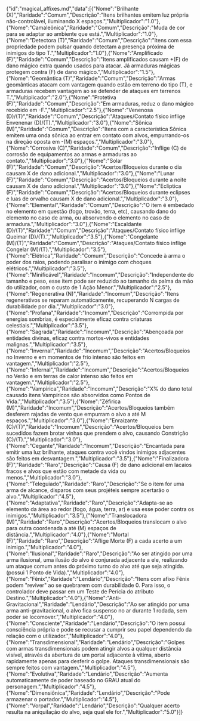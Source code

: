 {"id":"magical_affixes.md","data":[{"Nome":"Brilhante (X)","Raridade":"Comum","Descrição":"Itens brilhantes emitem luz própria não-controlável, iluminando X espaços.","Multiplicador":"1.0"},{"Nome":"Camaleônica","Raridade":"Comum","Descrição":"Muda de cor para se adaptar ao ambiente que está.","Multiplicador":"1.0"},{"Nome":"Detectora (T)","Raridade":"Comum","Descrição":"Itens com essa propriedade podem pulsar quando detectam a presença próxima de inimigos do tipo T.","Multiplicador":"1.0"},{"Nome":"Amplificado (F)","Raridade":"Comum","Descrição":"Itens amplificados causam +(F) de dano mágico extra quando usados para atacar. Já armaduras mágicas protegem contra (F) de dano mágico.","Multiplicador":"1.5"},{"Nome":"Geomântica (T)","Raridade":"Comum","Descrição":"Armas geomânticas atacam com vantagem quando estão em terreno do tipo (T), e armaduras recebem vantagem ao se defender de ataques em terrenos T.","Multiplicador":"2.0"},{"Nome":"Protetiva (F)","Raridade":"Comum","Descrição":"Em armaduras, reduz o dano mágico recebido em -F.","Multiplicador":"2.5"},{"Nome":"Venenosa (D)/(T)","Raridade":"Comum","Descrição":"Ataques/Contato físico inflige Envenenar (D)/(T).","Multiplicador":"3.0"},{"Nome":"Sônica (M)","Raridade":"Comum","Descrição":"Itens com a característica Sônica emitem uma onda sônica ao entrar em contato com alvos, empurrando-os na direção oposta em -(M) espaços.","Multiplicador":"3.0"},{"Nome":"Corrosiva (C)","Raridade":"Comum","Descrição":"Inflige (C) de corrosão de equipamentos ao armas e armaduras ao contato.","Multiplicador":"3.0"},{"Nome":"Solar (F)","Raridade":"Comum","Descrição":"Acertos/Bloqueios durante o dia causam X de dano adicional.","Multiplicador":"3.0"},{"Nome":"Lunar (F)","Raridade":"Comum","Descrição":"Acertos/Bloqueios durante a noite causam X de dano adicional.","Multiplicador":"3.0"},{"Nome":"Ecliptica (F)","Raridade":"Comum","Descrição":"Acertos/Bloqueios durante eclipses e luas de orvalho causam X de dano adicional.","Multiplicador":"3.0"},{"Nome":"Elemental","Raridade":"Comum","Descrição":"O item é embedado no elemento em questão (fogo, trovão, terra, etc), causando dano do elemento no caso de arma, ou absorvendo o elemento no caso de armadura.","Multiplicador":"3.0"},{"Nome":"Escaldante (D)/(T)","Raridade":"Comum","Descrição":"Ataques/Contato físico inflige Queimar (D)/(T).","Multiplicador":"3.5"},{"Nome":"Congelante (M)/(T)","Raridade":"Comum","Descrição":"Ataques/Contato físico inflige Congelar (M)/(T).","Multiplicador":"3.5"},{"Nome":"Elétrica","Raridade":"Comum","Descrição":"Concede à arma o poder dos raios, podendo paralisar o inimigo com choques elétricos.","Multiplicador":"3.5"},{"Nome":"Minificável","Raridade":"Incomum","Descrição":"Independente do tamanho e peso, esse item pode ser reduzido ao tamanho da palma da mão do utilizador, com o custo de 1 Ação Menor.","Multiplicador":"2.5"},{"Nome":"Regenerativa (N)","Raridade":"Incomum","Descrição":"Itens regenerativos se reparam automaticamente, recuperando N cargas de durabilidade por dia.","Multiplicador":"3.0"},{"Nome":"Profana","Raridade":"Incomum","Descrição":"Corrompida por energias sombrias, é especialmente eficaz contra criaturas celestiais.","Multiplicador":"3.5"},{"Nome":"Sagrada","Raridade":"Incomum","Descrição":"Abençoada por entidades divinas, eficaz contra mortos-vivos e entidades malignas.","Multiplicador":"3.5"},{"Nome":"Invernal","Raridade":"Incomum","Descrição":"Acertos/Bloqueios no Inverno e em momentos de frio intenso são feitos em vantagem.","Multiplicador":"2.5"},{"Nome":"Infernal","Raridade":"Incomum","Descrição":"Acertos/Bloqueios no Verão e em terras de calor intenso são feitos em vantagem.","Multiplicador":"2.5"},{"Nome":"Vampírica","Raridade":"Incomum","Descrição":"X% do dano total causado itens Vampíricos são absorvidos como Pontos de Vida.","Multiplicador":"3.5"},{"Nome":"Zéfirica (M)","Raridade":"Incomum","Descrição":"Acertos/Bloqueios também desferem rajadas de vento que empurram o alvo a até M espaços.","Multiplicador":"3.0"},{"Nome":"Enraizante (C)/(T)","Raridade":"Incomum","Descrição":"Acertos/Bloqueios bem sucedidos fazem brotar vinhas que prendem o alvo, causando Constrição (C)/(T).","Multiplicador":"3.0"},{"Nome":"Cegante","Raridade":"Incomum","Descrição":"Encantada para emitir uma luz brilhante, ataques contra você vindos inimigos adjacentes são feitos em desvantagem.","Multiplicador":"3.5"},{"Nome":"Finalizadora (F)","Raridade":"Raro","Descrição":"Causa (F) de dano adicional em lacaios fracos e alvos que estão com metade da vida ou menos.","Multiplicador":"3.0"},{"Nome":"Teleguiado","Raridade":"Raro","Descrição":"Se o item for uma arma de alcance, disparos com seus projéteis sempre acertarão o alvo.","Multiplicador":"4.5"},{"Nome":"Adaptativa","Raridade":"Raro","Descrição":"Adapta-se ao elemento da área ao redor (fogo, água, terra, ar) e usa esse poder contra os inimigos.","Multiplicador":"3.5"},{"Nome":"Translocadora (M)","Raridade":"Raro","Descrição":"Acertos/Bloqueios translocam o alvo para outra coordenada a até (M) espaços de distância.","Multiplicador":"4.0"},{"Nome":"Mortal (F)","Raridade":"Raro","Descrição":"Aflige Morte (F) a cada acerto a um inimigo.","Multiplicador":"4.0"},{"Nome":"Ilusional","Raridade":"Raro","Descrição":"Ao ser atingido por uma arma ilusional, uma ilusão do alvo é conjurada adjacente a ele, realizando um ataque comum antes do próximo turno do alvo até que seja atingida. (possui 1 Ponto de Vida).","Multiplicador":"4.0"},{"Nome":"Fênix","Raridade":"Lendário","Descrição":"Itens com afixo Fênix podem \"reviver\" ao se quebrarem com durabilidade 0. Para isso, o controlador deve passar em um Teste de Perícia do atributo Destino.","Multiplicador":"4.0"},{"Nome":"Anti-Gravitacional","Raridade":"Lendário","Descrição":"Ao ser atingido por uma arma anti-gravitacional, o alvo fica suspenso no ar durante 1 rodada, sem poder se locomover.","Multiplicador":"4.0"},{"Nome":"Consciente","Raridade":"Lendário","Descrição":"O item possui consciência própria e pode se recusar a cumprir seu papel dependendo da relação com o utilizador.","Multiplicador":"4.0"},{"Nome":"Transdimensional","Raridade":"Lendário","Descrição":"Golpes com armas transdimensionais podem atingir alvos a qualquer distância visível, através da abertura de um portal adjacente à vítima, aberto rapidamente apenas para desferir o golpe. Ataques transdimensionais são sempre feitos com vantagem.","Multiplicador":"4.5"},{"Nome":"Evolutiva","Raridade":"Lendário","Descrição":"Aumenta automaticamente de poder baseado no GRAU atual do personagem.","Multiplicador":"4.5"},{"Nome":"Dimensiônica","Raridade":"Lendário","Descrição":"Pode armazenar o portador.","Multiplicador":"4.5"},{"Nome":"Vorpal","Raridade":"Lendário","Descrição":"Qualquer acerto resulta na aniquilação do alvo, seja qual ele for.","Multiplicador":"5.0"}]}